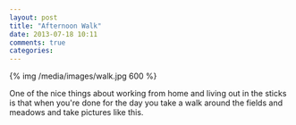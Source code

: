 ```yaml
---
layout: post
title: "Afternoon Walk"
date: 2013-07-18 10:11
comments: true
categories:
---
```


{% img /media/images/walk.jpg 600 %}

One of the nice things about working from home and living out in the
sticks is that when you're done for the day you take a walk around the
fields and meadows and take pictures like this.
